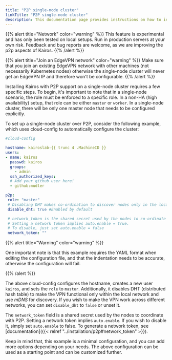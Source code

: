 ```yaml
---
title: "P2P single-node cluster"
linkTitle: "P2P single-node cluster"
description: This documentation page provides instructions on how to install Kairos with P2P support on a single-node cluster
---
```


{{% alert title="Network" color="warning" %}}
This feature is experimental and has only been tested on local setups. Run in production servers at your own risk.
Feedback and bug reports are welcome, as we are improving the p2p aspects of Kairos.
{{% /alert %}}

{{% alert title="Join an EdgeVPN network" color="warning" %}}
Make sure that you join an existing EdgeVPN network with other machines (not necessarily Kubernetes nodes) otherwise the single-node cluster will never get an EdgeVPN IP and therefore won't be configurable.
{{% /alert %}}

Installing Kairos with P2P support on a single-node cluster requires a few specific steps. To begin, it's important to note that in a single-node scenario, the role must be enforced to a specific role. In a non-HA (high availability) setup, that role can be either `master` or `worker`. In a single-node cluster, there will be only one master node that needs to be configured explicitly.

To set up a single-node cluster over P2P, consider the following example, which uses cloud-config to automatically configure the cluster:

```yaml
#cloud-config

hostname: kairoslab-{{ trunc 4 .MachineID }}
users:
- name: kairos
  passwd: kairos
  groups:
    - admin
  ssh_authorized_keys:
  # Add your github user here!
  - github:mudler

p2p:
 role: "master"
 # Disabling DHT makes co-ordination to discover nodes only in the local network
 disable_dht: true #Enabled by default

 # network_token is the shared secret used by the nodes to co-ordinate with p2p.
 # Setting a network token implies auto.enable = true.
 # To disable, just set auto.enable = false
 network_token: ""

```

{{% alert title="Warning" color="warning" %}}

One important note is that this example requires the YAML format when editing the configuration file, and that the indentation needs to be accurate, otherwise the configuration will fail.

{{% /alert %}}

The above cloud-config configures the hostname, creates a new user `kairos`, and sets the `role` to `master`. Additionally, it disables DHT (distributed hash table) to make the VPN functional only within the local network and use *mDNS* for discovery. If you wish to make the VPN work across different networks, you can set `disable_dht` to `false` or unset it.

The `network_token` field is a shared secret used by the nodes to coordinate with P2P. Setting a network token implies `auto.enable`. If you wish to disable it, simply set `auto.enable` to false. To generate a network token, see [documentation]({{< relref "../installation/p2p#network_token" >}}).

Keep in mind that, this example is a minimal configuration, and you can add more options depending on your needs. The above configuration can be used as a starting point and can be customized further.

